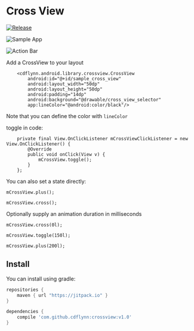 # Cross View

[![Release](https://img.shields.io/github/release/cdflynn/crossview.svg?label=JitPack)](https://jitpack.io/#cdflynn/crossview)


![Sample App](https://github.com/cdflynn/crossview/blob/master/sample/images/cross_btn_2.gif?raw=true)

![Action Bar](https://github.com/cdflynn/crossview/blob/master/sample/images/cross_btn.gif?raw=true)

Add a CrossView to your layout
```
    <cdflynn.android.library.crossview.CrossView
        android:id="@+id/sample_cross_view"
        android:layout_width="50dp"
        android:layout_height="50dp"
        android:padding="14dp"
        android:background="@drawable/cross_view_selector"
        app:lineColor="@android:color/black"/>
```

Note that you can define the color with `lineColor`

toggle in code:
```
    private final View.OnClickListener mCrossViewClickListener = new View.OnClickListener() {
        @Override
        public void onClick(View v) {
            mCrossView.toggle();
        }
    };
```

You can also set a state directly:
```
mCrossView.plus();
```
```
mCrossView.cross();
```

Optionally supply an animation duration in milliseconds

```
mCrossView.cross(0l);
```

```
mCrossView.toggle(150l);
```

```
mCrossView.plus(200l);
```

## Install

You can install using gradle:

```gradle
repositories {
    maven { url "https://jitpack.io" }
}

dependencies {
    compile 'com.github.cdflynn:crossview:v1.0'
}
```
